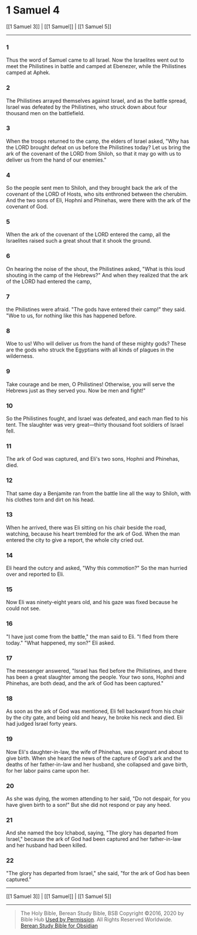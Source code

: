 # 1 Samuel 4

[[1 Samuel 3]] | [[1 Samuel]] | [[1 Samuel 5]]

---

### 1
Thus the word of Samuel came to all Israel. Now the Israelites went out to meet the Philistines in battle and camped at Ebenezer, while the Philistines camped at Aphek.

### 2
The Philistines arrayed themselves against Israel, and as the battle spread, Israel was defeated by the Philistines, who struck down about four thousand men on the battlefield.

### 3
When the troops returned to the camp, the elders of Israel asked, "Why has the LORD brought defeat on us before the Philistines today? Let us bring the ark of the covenant of the LORD from Shiloh, so that it may go with us to deliver us from the hand of our enemies."

### 4
So the people sent men to Shiloh, and they brought back the ark of the covenant of the LORD of Hosts, who sits enthroned between the cherubim. And the two sons of Eli, Hophni and Phinehas, were there with the ark of the covenant of God.

### 5
When the ark of the covenant of the LORD entered the camp, all the Israelites raised such a great shout that it shook the ground.

### 6
On hearing the noise of the shout, the Philistines asked, "What is this loud shouting in the camp of the Hebrews?" And when they realized that the ark of the LORD had entered the camp,

### 7
the Philistines were afraid. "The gods have entered their camp!" they said. "Woe to us, for nothing like this has happened before.

### 8
Woe to us! Who will deliver us from the hand of these mighty gods? These are the gods who struck the Egyptians with all kinds of plagues in the wilderness.

### 9
Take courage and be men, O Philistines! Otherwise, you will serve the Hebrews just as they served you. Now be men and fight!"

### 10
So the Philistines fought, and Israel was defeated, and each man fled to his tent. The slaughter was very great—thirty thousand foot soldiers of Israel fell.

### 11
The ark of God was captured, and Eli's two sons, Hophni and Phinehas, died.

### 12
That same day a Benjamite ran from the battle line all the way to Shiloh, with his clothes torn and dirt on his head.

### 13
When he arrived, there was Eli sitting on his chair beside the road, watching, because his heart trembled for the ark of God. When the man entered the city to give a report, the whole city cried out.

### 14
Eli heard the outcry and asked, "Why this commotion?" So the man hurried over and reported to Eli.

### 15
Now Eli was ninety-eight years old, and his gaze was fixed because he could not see.

### 16
"I have just come from the battle," the man said to Eli. "I fled from there today." "What happened, my son?" Eli asked.

### 17
The messenger answered, "Israel has fled before the Philistines, and there has been a great slaughter among the people. Your two sons, Hophni and Phinehas, are both dead, and the ark of God has been captured."

### 18
As soon as the ark of God was mentioned, Eli fell backward from his chair by the city gate, and being old and heavy, he broke his neck and died. Eli had judged Israel forty years.

### 19
Now Eli's daughter-in-law, the wife of Phinehas, was pregnant and about to give birth. When she heard the news of the capture of God's ark and the deaths of her father-in-law and her husband, she collapsed and gave birth, for her labor pains came upon her.

### 20
As she was dying, the women attending to her said, "Do not despair, for you have given birth to a son!" But she did not respond or pay any heed.

### 21
And she named the boy Ichabod, saying, "The glory has departed from Israel," because the ark of God had been captured and her father-in-law and her husband had been killed.

### 22
"The glory has departed from Israel," she said, "for the ark of God has been captured."

---

[[1 Samuel 3]] | [[1 Samuel]] | [[1 Samuel 5]]

---

> The Holy Bible, Berean Study Bible, BSB
> Copyright &copy;2016, 2020 by Bible Hub
> [Used by Permission](https://berean.bible/terms.htm). All Rights Reserved Worldwide.
> [Berean Study Bible for Obsidian](https://github.com/gapmiss/berean-study-bible-for-obsidian)

